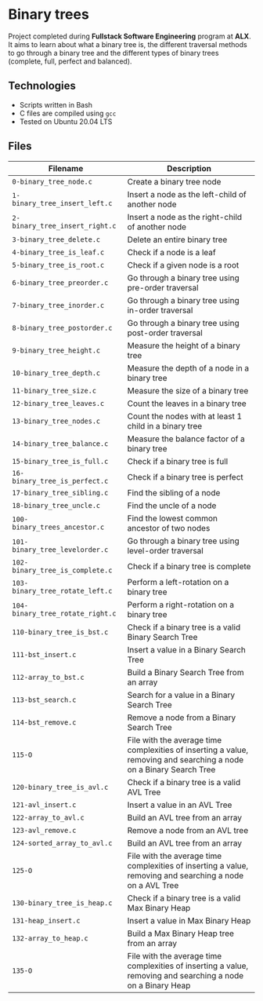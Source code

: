 # Binary trees

Project completed during **Fullstack Software Engineering** program at **ALX**. It aims to learn about what a binary tree is, the different traversal methods to go through a binary tree and the different types of binary trees (complete, full, perfect and balanced).

## Technologies
* Scripts written in Bash
* C files are compiled using `gcc`
* Tested on Ubuntu 20.04 LTS

## Files

| Filename | Description |
| -------- | ----------- |
| `0-binary_tree_node.c` | Create a binary tree node |
| `1-binary_tree_insert_left.c` | Insert a node as the left-child of another node |
| `2-binary_tree_insert_right.c` | Insert a node as the right-child of another node |
| `3-binary_tree_delete.c` | Delete an entire binary tree |
| `4-binary_tree_is_leaf.c` | Check if a node is a leaf |
| `5-binary_tree_is_root.c` | Check if a given node is a root |
| `6-binary_tree_preorder.c` | Go through a binary tree using pre-order traversal |
| `7-binary_tree_inorder.c` | Go through a binary tree using in-order traversal |
| `8-binary_tree_postorder.c` | Go through a binary tree using post-order traversal |
| `9-binary_tree_height.c` | Measure the height of a binary tree |
| `10-binary_tree_depth.c` | Measure the depth of a node in a binary tree |
| `11-binary_tree_size.c` | Measure the size of a binary tree |
| `12-binary_tree_leaves.c` | Count the leaves in a binary tree |
| `13-binary_tree_nodes.c` | Count the nodes with at least 1 child in a binary tree |
| `14-binary_tree_balance.c` | Measure the balance factor of a binary tree |
| `15-binary_tree_is_full.c` | Check if a binary tree is full |
| `16-binary_tree_is_perfect.c` | Check if a binary tree is perfect |
| `17-binary_tree_sibling.c` | Find the sibling of a node |
| `18-binary_tree_uncle.c` | Find the uncle of a node |
| `100-binary_trees_ancestor.c` | Find the lowest common ancestor of two nodes |
| `101-binary_tree_levelorder.c` | Go through a binary tree using level-order traversal |
| `102-binary_tree_is_complete.c` | Check if a binary tree is complete |
| `103-binary_tree_rotate_left.c` | Perform a left-rotation on a binary tree |
| `104-binary_tree_rotate_right.c` | Perform a right-rotation on a binary tree |
| `110-binary_tree_is_bst.c` | Check if a binary tree is a valid Binary Search Tree |
| `111-bst_insert.c` | Insert a value in a Binary Search Tree |
| `112-array_to_bst.c` | Build a Binary Search Tree from an array |
| `113-bst_search.c` | Search for a value in a Binary Search Tree |
| `114-bst_remove.c` | Remove a node from a Binary Search Tree |
| `115-O` | File with the average time complexities of inserting a value, removing and searching a node on a Binary Search Tree |
| `120-binary_tree_is_avl.c` | Check if a binary tree is a valid AVL Tree |
| `121-avl_insert.c` | Insert a value in an AVL Tree |
| `122-array_to_avl.c` | Build an AVL tree from an array |
| `123-avl_remove.c` | Remove a node from an AVL tree |
| `124-sorted_array_to_avl.c` | Build an AVL tree from an array |
| `125-O` | File with the average time complexities of inserting a value, removing and searching a node on a AVL Tree |
| `130-binary_tree_is_heap.c` | Check if a binary tree is a valid Max Binary Heap |
| `131-heap_insert.c` | Insert a value in Max Binary Heap |
| `132-array_to_heap.c` | Build a Max Binary Heap tree from an array |
| `135-O` | File with the average time complexities of inserting a value, removing and searching a node on a Binary Heap |
